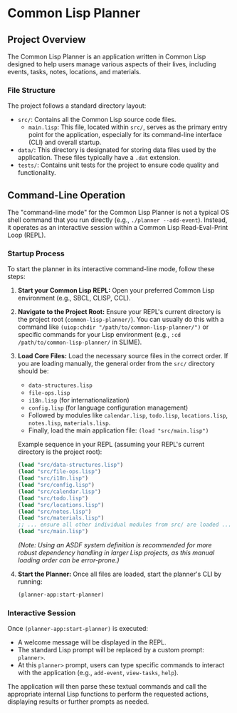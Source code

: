 # Common Lisp Planner

## Project Overview

The Common Lisp Planner is an application written in Common Lisp designed to help users manage various aspects of their lives, including events, tasks, notes, locations, and materials.

### File Structure

The project follows a standard directory layout:

-   `src/`: Contains all the Common Lisp source code files.
    -   `main.lisp`: This file, located within `src/`, serves as the primary entry point for the application, especially for its command-line interface (CLI) and overall startup.
-   `data/`: This directory is designated for storing data files used by the application. These files typically have a `.dat` extension.
-   `tests/`: Contains unit tests for the project to ensure code quality and functionality.

## Command-Line Operation

The "command-line mode" for the Common Lisp Planner is not a typical OS shell command that you run directly (e.g., `./planner --add-event`). Instead, it operates as an interactive session within a Common Lisp Read-Eval-Print Loop (REPL).

### Startup Process

To start the planner in its interactive command-line mode, follow these steps:

1.  **Start your Common Lisp REPL:** Open your preferred Common Lisp environment (e.g., SBCL, CLISP, CCL).
2.  **Navigate to the Project Root:** Ensure your REPL's current directory is the project root (`common-lisp-planner/`). You can usually do this with a command like `(uiop:chdir "/path/to/common-lisp-planner/")` or specific commands for your Lisp environment (e.g., `:cd /path/to/common-lisp-planner/` in SLIME).
3.  **Load Core Files:** Load the necessary source files in the correct order. If you are loading manually, the general order from the `src/` directory should be:
    *   `data-structures.lisp`
    *   `file-ops.lisp`
    *   `i18n.lisp` (for internationalization)
    *   `config.lisp` (for language configuration management)
    *   Followed by modules like `calendar.lisp`, `todo.lisp`, `locations.lisp`, `notes.lisp`, `materials.lisp`.
    *   Finally, load the main application file: `(load "src/main.lisp")`
    
    Example sequence in your REPL (assuming your REPL's current directory is the project root):
    ```lisp
    (load "src/data-structures.lisp")
    (load "src/file-ops.lisp")
    (load "src/i18n.lisp")
    (load "src/config.lisp")
    (load "src/calendar.lisp")
    (load "src/todo.lisp")
    (load "src/locations.lisp")
    (load "src/notes.lisp")
    (load "src/materials.lisp")
    ;; ... ensure all other individual modules from src/ are loaded ...
    (load "src/main.lisp")
    ```
    *(Note: Using an ASDF system definition is recommended for more robust dependency handling in larger Lisp projects, as this manual loading order can be error-prone.)*

4.  **Start the Planner:**
    Once all files are loaded, start the planner's CLI by running:
    ```lisp
    (planner-app:start-planner)
    ```

### Interactive Session

Once `(planner-app:start-planner)` is executed:

-   A welcome message will be displayed in the REPL.
-   The standard Lisp prompt will be replaced by a custom prompt: `planner>`.
-   At this `planner>` prompt, users can type specific commands to interact with the application (e.g., `add-event`, `view-tasks`, `help`).

The application will then parse these textual commands and call the appropriate internal Lisp functions to perform the requested actions, displaying results or further prompts as needed.
